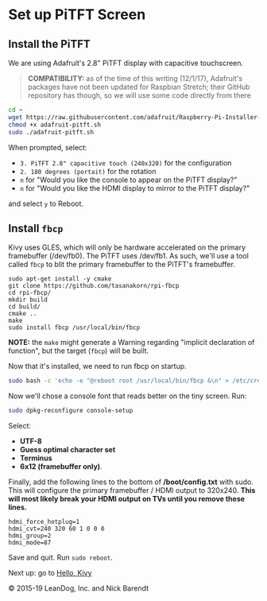 # Set up PiTFT Screen


## Install the PiTFT

We are using Adafruit's 2.8" PiTFT display with capacitive touchscreen.

> **COMPATIBILITY:** as of the time of this writing (12/1/17), Adafruit's packages have not been updated for Raspbian Stretch; their GitHub repository has though, so we will use some code directly from there

```bash
cd ~
wget https://raw.githubusercontent.com/adafruit/Raspberry-Pi-Installer-Scripts/master/adafruit-pitft.sh
chmod +x adafruit-pitft.sh
sudo ./adafruit-pitft.sh
```

When prompted, select:

* ``3. PiTFT 2.8" capacitive touch (240x320)`` for the configuration
* ``2. 180 degrees (portait)`` for the rotation
* ``n`` for "Would you like the console to appear on the PiTFT display?"
* ``n`` for "Would you like the HDMI display to mirror to the PiTFT display?"

and select ``y`` to Reboot.

## Install `fbcp`

Kivy uses GLES, which will only be hardware accelerated on the primary framebuffer (/dev/fb0). The PiTFT uses /dev/fb1. As such, we'll use a tool called `fbcp` to blit the primary framebuffer to the PiTFT's framebuffer.

```
sudo apt-get install -y cmake
git clone https://github.com/tasanakorn/rpi-fbcp
cd rpi-fbcp/
mkdir build
cd build/
cmake ..
make
sudo install fbcp /usr/local/bin/fbcp
```

**NOTE:** the ``make`` might generate a Warning regarding "implicit declaration of function", but the target (``fbcp``) will be built.

Now that it's installed, we need to run fbcp on startup.

```bash
sudo bash -c 'echo -e "@reboot root /usr/local/bin/fbcp &\n" > /etc/cron.d/0_fbcp'
```

Now we'll chose a console font that reads better on the tiny screen. Run:

```bash
sudo dpkg-reconfigure console-setup
```

Select:

* **UTF-8**
* **Guess optimal character set**
* **Terminus** 
* **6x12 (framebuffer only)**.

Finally, add the following lines to the bottom of **/boot/config.txt** with sudo. This will configure the primary framebuffer / HDMI output to 320x240. **This will most likely break your HDMI output on TVs until you remove these lines.**

```
hdmi_force_hotplug=1
hdmi_cvt=240 320 60 1 0 0 0
hdmi_group=2
hdmi_mode=87
```

Save and quit. Run `sudo reboot`.

Next up: go to [Hello, Kivy](../02.3_Hello_Kivy/README.md)

&copy; 2015-19 LeanDog, Inc. and Nick Barendt
